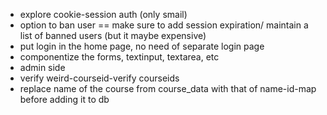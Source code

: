 - explore cookie-session auth (only smail)
- option to ban user == make sure to add session expiration/ maintain a list of banned users (but it maybe expensive)
- put login in the home page, no need of separate login page
- componentize the forms, textinput, textarea, etc
- admin side
- verify weird-courseid-verify courseids
  <!-- - upvote/downvote ???? - comments? -->
  <!-- - nested comments? -->
- replace name of the course from course_data with that of name-id-map before adding it to db
